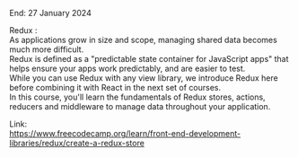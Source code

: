 End: 27 January 2024</br>

Redux : </br>
As applications grow in size and scope, managing shared data becomes much more difficult. </br>
Redux is defined as a "predictable state container for JavaScript apps" that helps ensure your apps work predictably, and are easier to test.</br>
While you can use Redux with any view library, we introduce Redux here before combining it with React in the next set of courses.</br>
In this course, you'll learn the fundamentals of Redux stores, actions, reducers and middleware to manage data throughout your application.</br>

Link:</br>
https://www.freecodecamp.org/learn/front-end-development-libraries/redux/create-a-redux-store
